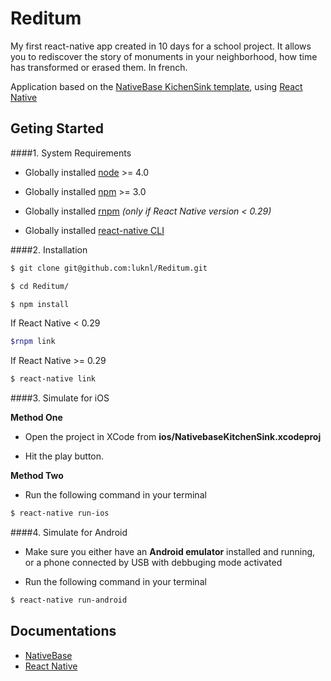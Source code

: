 # Reditum

My first react-native app created in 10 days for a school project. It allows you to rediscover the story of monuments in your neighborhood, how time has transformed or erased them. In french.

Application based on the [NativeBase KichenSink template](https://github.com/GeekyAnts/NativeBase-KitchenSink), using [React Native](https://facebook.github.io/react-native/)


## Geting Started

####1. System Requirements

* Globally installed [node](https://nodejs.org/en/) >= 4.0

* Globally installed [npm](https://www.npmjs.org/) >= 3.0

* Globally installed [rnpm](https://github.com/rnpm/rnpm) *(only if React Native version < 0.29)*

* Globally installed [react-native CLI](https://facebook.github.io/react-native/docs/getting-started.html)



####2. Installation

```sh
$ git clone git@github.com:luknl/Reditum.git

$ cd Reditum/

$ npm install
```

If React Native < 0.29

```sh
$rnpm link
```

If React Native >= 0.29

```sh
$ react-native link
```

####3. Simulate for iOS

**Method One**

*	Open the project in XCode from **ios/NativebaseKitchenSink.xcodeproj**

*	Hit the play button.


**Method Two**

*	Run the following command in your terminal

```sh
$ react-native run-ios
```

####4. Simulate for Android

*	Make sure you either have an **Android emulator** installed and running, or a phone connected by USB with debbuging mode activated

*	Run the following command in your terminal

```sh
$ react-native run-android
```

## Documentations

*	[NativeBase](http://nativebase.io/documentation)
* [React Native](https://facebook.github.io/react-native/docs/getting-started.html)
